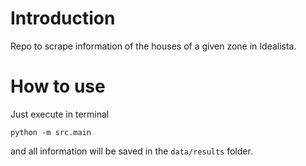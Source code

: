 # Introduction

Repo to scrape information of the houses of a given zone in Idealista.

# How to use

Just execute in terminal

    python -m src.main

and all information will be saved in the ```data/results``` folder.